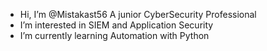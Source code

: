 - Hi, I’m @Mistakast56 A junior CyberSecurity Professional
- I’m interested in SIEM and Application Security
- I’m currently learning Automation with Python 

<!---
Mistakast56/Mistakast56 is a ✨ special ✨ repository because its `README.md` (this file) appears on your GitHub profile.
You can click the Preview link to take a look at your changes.
--->
